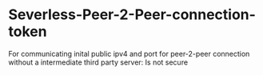 # Severless-Peer-2-Peer-connection-token
For communicating inital public ipv4 and port for peer-2-peer connection without a intermediate third party server: Is not secure
